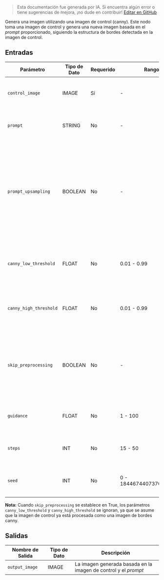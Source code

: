 > Esta documentación fue generada por IA. Si encuentra algún error o tiene sugerencias de mejora, ¡no dude en contribuir! [Editar en GitHub](https://github.com/Comfy-Org/embedded-docs/blob/main/comfyui_embedded_docs/docs/FluxProCannyNode/es.md)

Genera una imagen utilizando una imagen de control (canny). Este nodo toma una imagen de control y genera una nueva imagen basada en el *prompt* proporcionado, siguiendo la estructura de bordes detectada en la imagen de control.

## Entradas

| Parámetro | Tipo de Dato | Requerido | Rango | Descripción |
|-----------|-----------|----------|-------|-------------|
| `control_image` | IMAGE | Sí | - | La imagen de entrada utilizada para el control de detección de bordes canny |
| `prompt` | STRING | No | - | *Prompt* para la generación de la imagen (valor por defecto: cadena vacía) |
| `prompt_upsampling` | BOOLEAN | No | - | Si se debe realizar *upsampling* en el *prompt*. Si está activo, modifica automáticamente el *prompt* para una generación más creativa, pero los resultados son no deterministas (la misma semilla no producirá exactamente el mismo resultado). (valor por defecto: False) |
| `canny_low_threshold` | FLOAT | No | 0.01 - 0.99 | Umbral bajo para la detección de bordes Canny; se ignora si skip_processing es True (valor por defecto: 0.1) |
| `canny_high_threshold` | FLOAT | No | 0.01 - 0.99 | Umbral alto para la detección de bordes Canny; se ignora si skip_processing es True (valor por defecto: 0.4) |
| `skip_preprocessing` | BOOLEAN | No | - | Si se debe omitir el preprocesamiento; configurar a True si `control_image` ya está procesada como canny, False si es una imagen sin procesar. (valor por defecto: False) |
| `guidance` | FLOAT | No | 1 - 100 | Intensidad de guía para el proceso de generación de imágenes (valor por defecto: 30) |
| `steps` | INT | No | 15 - 50 | Número de pasos para el proceso de generación de imágenes (valor por defecto: 50) |
| `seed` | INT | No | 0 - 18446744073709551615 | La semilla aleatoria utilizada para crear el ruido. (valor por defecto: 0) |

**Nota:** Cuando `skip_preprocessing` se establece en True, los parámetros `canny_low_threshold` y `canny_high_threshold` se ignoran, ya que se asume que la imagen de control ya está procesada como una imagen de bordes canny.

## Salidas

| Nombre de Salida | Tipo de Dato | Descripción |
|-------------|-----------|-------------|
| `output_image` | IMAGE | La imagen generada basada en la imagen de control y el *prompt* |
